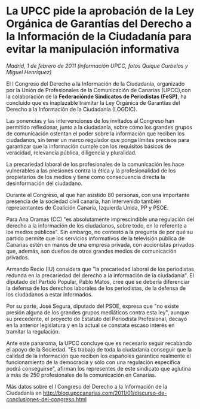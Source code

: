 # La UPCC pide la aprobación de la Ley Orgánica de Garantías del Derecho a la Información de la Ciudadanía para evitar la manipulación informativa

*Madrid, 1 de febrero de 2011 (información UPCC, fotos Quique Curbelos y Miguel Henríquez)*

El I Congreso del Derecho a la Información de la Ciudadanía, organizado por la Unión de Profesionales de la Comunicación de Canarias (UPCC),con la colaboración de la **Federaciónde Sindicatos de Periodistas (FeSP)**, ha concluido que es inaplazable tramitar la Ley Orgánica de Garantías del Derecho a la Información de la Ciudadanía (LOGDIC).

Las ponencias y las intervenciones de los invitados al Congreso han permitido reflexionar, junto a la ciudadanía, sobre cómo los grandes grupos de comunicación ostentan el poder sobre la información que reciben los ciudadanos, sin tener un marco regulador que ponga límites precisos para garantizar que la información cumple con los requisitos básicos de veracidad, relevancia pública, diligencia y pluralidad.

La precariedad laboral de los profesionales de la comunicación les hace vulnerables a las presiones contra la ética y la profesionalidad de los propietarios de los medios y tiene como consecuencia directa la desinformación del ciudadano.

Durante el Congreso, al que han asistido 80 personas, con una importante presencia de la sociedad civil canaria, han intervenido también representantes de Coalición Canaria, Izquierda Unida, PP y PSOE.

Para Ana Oramas (CC) "es absolutamente imprescindible una regulación del derecho a la información de los ciudadanos, sobre todo, en lo referente a los medios públicos". Sin embargo, no contestó a la pregunta de por qué su partido permite que los servicios informativos de la televisión pública de Canarias estén en manos de una empresa privada, con accionistas privados que, además, son dueños de otros grandes medios de comunicación privados.

Armando Recio (IU) considera que "la precariedad laboral de los periodistas redunda en la precariedad del derecho a la información de la ciudadanía". El diputado del Partido Popular, Pablo Matos, cree que se debería diferenciar la defensa de los derechos laborales de los periodistas, de la defensa de los ciudadanos a estar informados.

Por su parte, José Segura, diputado del PSOE, expresa que "no existe presión alguna de los grandes grupos mediáticos contra esta ley", aunque su precedente, el proyecto de Estatuto del Periodista Profesional, decayó en la anterior legislatura y en la actual se constata escaso interés en tramitar la regulación.

Ante este panaroma, la UPCC concluye que es necesario seguir recabando el apoyo de la Sociedad. "Es trabajo de toda la ciudadanía conseguir que la calidad de la información que reciben los españoles garantice realmente el funcionamiento de la democracia y sólo con una regulación específica podrá conseguirse", afirman los representes de este sindicato que aglutina a más de 250 profesionales de la comunicación en Canarias.

Más datos sobre el I Congreso del Derecho a la Información de la Ciudadanía en http://blog.upccanarias.com/2011/01/discurso-de-conclusiones-del-congreso.html
